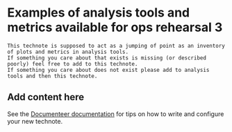 # Examples of analysis tools and metrics available for ops rehearsal 3

```{abstract}
This technote is supposed to act as a jumping of point as an inventory of plots and metrics in analysis tools. 
If something you care about that exists is missing (or described poorly) feel free to add to this technote. 
If something you care about does not exist please add to analysis tools and then this technote. 
```

## Add content here

See the [Documenteer documentation](https://documenteer.lsst.io/technotes/index.html) for tips on how to write and configure your new technote.
